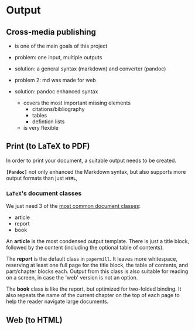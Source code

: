 # Output

## Cross-media publishing

- is one of the main goals of this project

- problem: one input, multiple outputs
- solution: a general syntax (markdown) and converter (pandoc)

- problem 2: md was made for web
- solution: pandoc enhanced syntax
    - covers the most important missing elements
      - citations/bibliography
      - tables
      - defintion lists
    - is very flexible
    
    
    
## Print (to LaTeX to PDF)

In order to print your document, a suitable output needs to be created. 

**`[Pandoc]`** not only enhanced the Markdown syntax, but also supports more output formats than just **`HTML`**, 

### **`LaTeX`**'s document classes

We just need 3 of the [most common document classes](http://texblog.org/2007/07/09/documentclassbook-report-article-or-letter/): 

- article
- report
- book

An **article** is the most condensed output template. There is just a title block, followed by the content (including the optional table of contents).

The **report** is the default class in `papermill`. It leaves more whitespace, reserving at least one full page for the title block, the table of contents, and part/chapter blocks each. 
Output from this class is also suitable for reading on a screen, in case the 'web' version is not an option.

The **book** class is like the report, but optimized for two-folded binding. It also repeats the name of the current chapter on the top of each page to help the reader navigate large documents.

## Web (to HTML)


